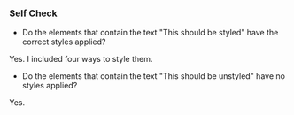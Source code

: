 ### Self Check

- Do the elements that contain the text "This should be styled" have the correct styles applied?

Yes. I included four ways to style them.

- Do the elements that contain the text "This should be unstyled" have no styles applied?

Yes.